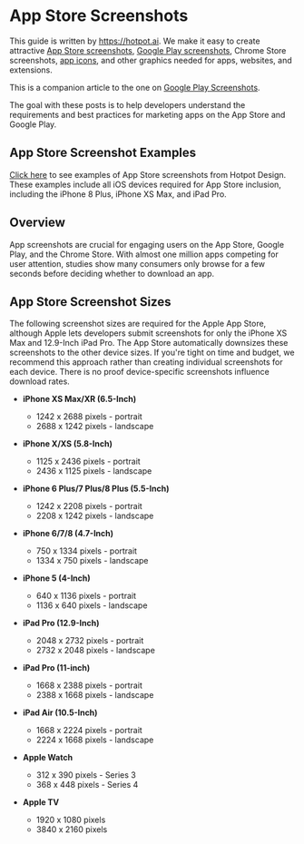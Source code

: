 # App Store Screenshots
This guide is written by https://hotpot.ai. We make it easy to create attractive [App Store screenshots](https://hotpot.ai/templates/iphone_xs_max?s=github), [Google Play screenshots](https://hotpot.ai/templates/samsung_s9?s=github), Chrome Store screenshots, [app icons](https://hotpot.ai/templates/app_store_icon), and other graphics needed for apps, websites, and extensions.

This is a companion article to the one on [Google Play Screenshots](https://github.com/HotpotDesign/Google-Play-Screenshots).

The goal with these posts is to help developers understand the requirements and best practices for marketing apps on the App Store and Google Play.

## App Store Screenshot Examples

[Click here](https://hotpot.ai/templates/iphone_xs_max?s=github) to see examples of App Store screenshots from Hotpot Design. These examples include all iOS devices required for App Store inclusion, including the iPhone 8 Plus, iPhone XS Max, and iPad Pro.

## Overview
App screenshots are crucial for engaging users on the App Store, Google Play, and the Chrome Store. With almost one million apps competing for user attention, studies show many consumers only browse for a few seconds before deciding whether to download an app.

## App Store Screenshot Sizes

The following screenshot sizes are required for the Apple App Store, although Apple lets developers submit screenshots for only the iPhone XS Max and 12.9-Inch iPad Pro. The App Store automatically downsizes these screenshots to the other device sizes. If you're tight on time and budget, we recommend this approach rather than creating individual screenshots for each device. There is no proof device-specific screenshots influence download rates.

* **iPhone XS Max/XR (6.5-Inch)**
  * 1242 x 2688 pixels - portrait
  * 2688 x 1242 pixels - landscape

* **iPhone X/XS (5.8-Inch)**
  * 1125 x 2436 pixels - portrait
  * 2436 x 1125 pixels - landscape

* **iPhone 6 Plus/7 Plus/8 Plus (5.5-Inch)**
  * 1242 x 2208 pixels - portrait
  * 2208 x 1242 pixels - landscape

* **iPhone 6/7/8 (4.7-Inch)**
  * 750 x 1334 pixels - portrait
  * 1334 x 750 pixels - landscape

* **iPhone 5 (4-Inch)**
  * 640 x 1136 pixels - portrait
  * 1136 x 640 pixels - landscape

* **iPad Pro (12.9-Inch)**
  * 2048 x 2732 pixels - portrait
  * 2732 x 2048 pixels - landscape
  
* **iPad Pro (11-inch)**
  * 1668 x 2388 pixels - portrait
  * 2388 x 1668 pixels - landscape

* **iPad Air (10.5-Inch)**
  * 1668 x 2224 pixels - portrait
  * 2224 x 1668 pixels - landscape

* **Apple Watch**
  * 312 x 390 pixels - Series 3
  * 368 x 448 pixels - Series 4

* **Apple TV**
  * 1920 x 1080 pixels
  * 3840 x 2160 pixels
